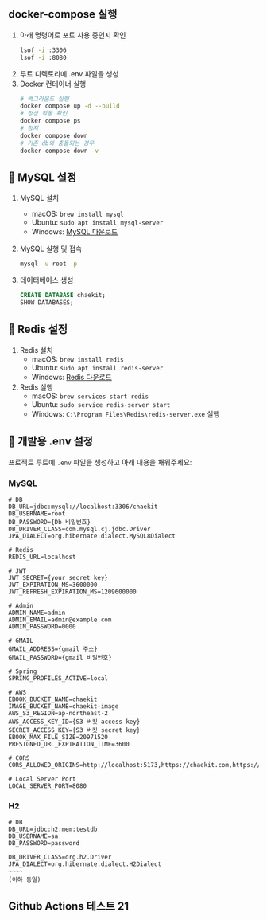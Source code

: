 ## docker-compose 실행

1. 아래 명령어로 포트 사용 중인지 확인
   ```bash
   lsof -i :3306
   lsof -i :8080
   ```
2. 루트 디렉토리에 .env 파일을 생성
3. Docker 컨테이너 실행
   ```bash
   # 백그라운드 실행
   docker compose up -d --build
   # 정상 작동 확인
   docker compose ps
   # 정지
   docker compose down
   # 기존 db와 충돌되는 경우
   docker-compose down -v
   ```

## 🐬 MySQL 설정

1. MySQL 설치

   - macOS: `brew install mysql`
   - Ubuntu: `sudo apt install mysql-server`
   - Windows: [MySQL 다운로드](https://dev.mysql.com/downloads/mysql/)

2. MySQL 실행 및 접속
   ```bash
   mysql -u root -p
   ```
3. 데이터베이스 생성
   ```sql
   CREATE DATABASE chaekit;
   SHOW DATABASES;
   ```

## 🐳 Redis 설정

1. Redis 설치
   - macOS: `brew install redis`
   - Ubuntu: `sudo apt install redis-server`
   - Windows: [Redis 다운로드](https://redis.io/download)
2. Redis 실행
   - macOS: `brew services start redis`
   - Ubuntu: `sudo service redis-server start`
   - Windows: `C:\Program Files\Redis\redis-server.exe` 실행

## 🔐 개발용 .env 설정

프로젝트 루트에 `.env` 파일을 생성하고 아래 내용을 채워주세요:

### MySQL

```env
# DB
DB_URL=jdbc:mysql://localhost:3306/chaekit
DB_USERNAME=root
DB_PASSWORD={Db 비밀번호}
DB_DRIVER_CLASS=com.mysql.cj.jdbc.Driver
JPA_DIALECT=org.hibernate.dialect.MySQL8Dialect

# Redis
REDIS_URL=localhost

# JWT
JWT_SECRET={your_secret_key}
JWT_EXPIRATION_MS=3600000
JWT_REFRESH_EXPIRATION_MS=1209600000

# Admin
ADMIN_NAME=admin
ADMIN_EMAIL=admin@example.com
ADMIN_PASSWORD=0000

# GMAIL
GMAIL_ADDRESS={gmail 주소}
GMAIL_PASSWORD={gmail 비밀번호}

# Spring
SPRING_PROFILES_ACTIVE=local

# AWS
EBOOK_BUCKET_NAME=chaekit
IMAGE_BUCKET_NAME=chaekit-image
AWS_S3_REGION=ap-northeast-2
AWS_ACCESS_KEY_ID={S3 버킷 access key}
SECRET_ACCESS_KEY={S3 버킷 secret key}
EBOOK_MAX_FILE_SIZE=20971520
PRESIGNED_URL_EXPIRATION_TIME=3600

# CORS
CORS_ALLOWED_ORIGINS=http://localhost:5173,https://chaekit.com,https://*.chaekit.com

# Local Server Port
LOCAL_SERVER_PORT=8080

```

### H2

```env
# DB
DB_URL=jdbc:h2:mem:testdb
DB_USERNAME=sa
DB_PASSWORD=password

DB_DRIVER_CLASS=org.h2.Driver
JPA_DIALECT=org.hibernate.dialect.H2Dialect
~~~~
(이하 동일)
```

## Github Actions 테스트 21
